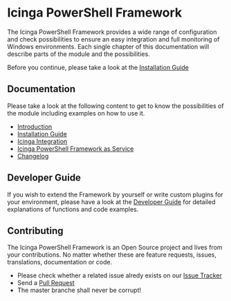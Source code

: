 Icinga PowerShell Framework
==============

The Icinga PowerShell Framework provides a wide range of configuration and check possibilities to ensure an easy integration and full monitoring of Windows environments.
Each single chapter of this documentation will describe parts of the module and the possibilities.

Before you continue, please take a look at the [Installation Guide](doc/02-Installation.md)

Documentation
-------------

Please take a look at the following content to get to know the possibilities of the module including examples on how to use it.

* [Introduction](doc/01-Introduction.md)
* [Installation Guide](doc/02-Installation.md)
* [Icinga Integration](doc/05-Icinga-Integration.md)
* [Icinga PowerShell Framework as Service](doc/service/01-Install-Service.md)
* [Changelog](CHANGELOG.md)

Developer Guide
------------

If you wish to extend the Framework by yourself or write custom plugins for your environment, please have a look at the [Developer Guide](doc/04-Developer-Guide.md) for detailed explanations of functions and code examples.

Contributing
------------

The Icinga PowerShell Framework is an Open Source project and lives from your contributions. No matter whether these are feature requests, issues, translations, documentation or code.

* Please check whether a related issue alredy exists on our [Issue Tracker](https://github.com/Icinga/icinga-powershell-framework/issues)
* Send a [Pull Request](https://github.com/Icinga/icinga-powershell-framework/pulls)
* The master branche shall never be corrupt!
